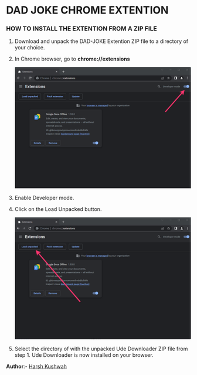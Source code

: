# DAD JOKE CHROME EXTENTION

### HOW TO INSTALL THE EXTENTION FROM A ZIP FILE
1. Download and unpack the DAD-JOKE Extention ZIP file to a directory of your choice.

2. In Chrome browser, go to **chrome://extensions**

    ![Alt text](/images/image1.png "a title")


3. Enable Developer mode.
4. Click on the Load Unpacked button.

    ![Alt text](/images/image2.png "a title")

5. Select the directory of with the unpacked Ude Downloader ZIP file from step 1. Ude Downloader is now installed on your browser.





**Author**:- [Harsh Kushwah](https://github.com/harshkushwaah)
